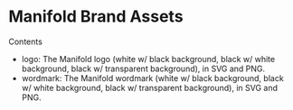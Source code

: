 # Manifold Brand Assets

Contents

- logo: The Manifold logo (white w/ black background, black w/ white background, black w/ transparent background), in SVG and PNG.
- wordmark: The Manifold wordmark (white w/ black background, black w/ white background, black w/ transparent background), in SVG and PNG. 
